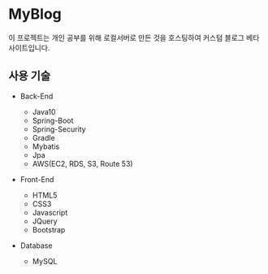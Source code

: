 # MyBlog

이 프로젝트는 개인 공부를 위해 로컬서버로 만든 것을 호스팅하여
커스텀 블로그 베타 사이트입니다.

## 사용 기술

  * Back-End
    - Java10
    - Spring-Boot
    - Spring-Security
    - Gradle
    - Mybatis
    - Jpa
    - AWS(EC2, RDS, S3, Route 53)

  * Front-End
    - HTML5
    - CSS3
    - Javascript
    - JQuery
    - Bootstrap
    
  * Database
    - MySQL
 
